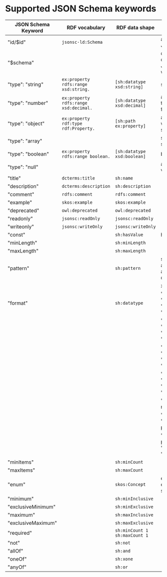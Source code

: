 # Supported JSON Schema keywords

                                                                                                                                                                                                                                                                                                                                                                                                                                                                                                                                          
| JSON Schema Keyword | RDF vocabulary                        | RDF data shape                  | Comment                                                                    |
|---------------------|---------------------------------------|---------------------------------|----------------------------------------------------------------------------|
| "id/$id"            | `jsonsc-ld:Schema`                    |                                 | a unique identifier for a JSON schema                                      |
| "$schema"           |                                       |                                 | defines which dialect of JSON Schema a JSON Schema was written for         |
| "type": "string"    | `ex:property rdfs:range xsd:string.`  | `[sh:datatype xsd:string]`      | string-type schema                                                         |
| "type": "number"    | `ex:property rdfs:range xsd:decimal.` | `[sh:datatype xsd:decimal]`     | accepts any numeric type, either integers or floating point numbers        |
| "type": "object"    | `ex:property rdf:type rdf:Property.`  | `[sh:path ex:property]`         | a base schema in which other type schemas wrapped                          |
| "type": "array"     |                                       |                                 | similar to object type schema                                              |
| "type": "boolean"   | `ex:property rdfs:range boolean.`     | `[sh:datatype xsd:boolean]`     | boolean-type schema                                                        |
| "type": "null"      |                                       |                                 | accepts only "null" value.                                                 |
| "title"             | `dcterms:title`                       | `sh:name`                       |                                                                            |
| "description"       | `dcterms:description`                 | `sh:description`                |                                                                            |
| "comment"           | `rdfs:comment`                        | `rdfs:comment`                  |                                                                            |
| "example"           | `skos:example`                        | `skos:example`                  |                                                                            |
| "deprecated"        | `owl:deprecated`                      | `owl:deprecated`                |                                                                            |
| "readonly"          | `jsonsc:readOnly`                     | `jsonsc:readOnly`               |                                                                            |
| "writeonly"         | `jsonsc:writeOnly`                    | `jsonsc:writeOnly`              |                                                                            |
| "const"             |                                       | `sh:hasValue`                   | has a constant value                                                       |
| "minLength"         |                                       | `sh:minLength`                  |                                                                            |
| "maxLength"         |                                       | `sh:maxLength`                  |                                                                            |
| "pattern"           |                                       | `sh:pattern`                    | sh:pattern can be only applied to a shape that are literals with datatype  |
|                     |                                       |                                 | xsd:string                                                                 |
| "format"            |                                       | `sh:datatype`                   | "date-time": "xsd:dateTime", "time": "xsd:time", "date": "xsd:date",       |
|                     |                                       |                                 | "idn-email": "schema:email", "hostname": "xsd:string",                     |
|                     |                                       |                                 | "idn-hostname": "xsd:string", "ipv4": "xsd:string", "ipv6": "xsd:string",  | 
|                     |                                       |                                 | "uuid": "uuidType", "uri": "xsd:anyURI", "uri-reference": "xsd:string",    |
|                     |                                       |                                 | "iri": "xsd:string", "iri-reference":"xsd:string",                         |
|                     |                                       |                                 | "uri-template": "xsd:string", "json-pointer": "xsd:string",                |
|                     |                                       |                                 | "relative-json-pointer": "xsd:string", "regex": "jsonsc:pattern"           |
| "minItems"          |                                       | `sh:minCount`                   |                                                                            |
| "maxItems"          |                                       | `sh:maxCount`                   |                                                                            |
| "enum"              |                                       | `skos:Concept`                  | each element in the enum array is of type skos:Concept.                    |
| "minimum"           |                                       | `sh:minInclusive`               |                                                                            |
| "exclusiveMinimum"  |                                       | `sh:minExclusive`               |                                                                            |
| "maximum"           |                                       | `sh:maxInclusive`               |                                                                            |
| "exclusiveMaximum"  |                                       | `sh:maxExclusive`               |                                                                            |
| "required"          |                                       | `sh:minCount 1` `sh:maxCount 1` |                                                                            |
| "not"               |                                       | `sh:not`                        |                                                                            |
| "allOf"             |                                       | `sh:and`                        |                                                                            |
| "oneOf"             |                                       | `sh:xone`                       |                                                                            |
| "anyOf"             |                                       | `sh:or`                         |                                                                            |
